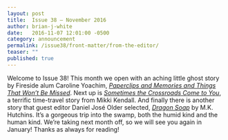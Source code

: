 ```yaml
---
layout: post
title:  Issue 38 — November 2016
author: brian-j-white
date:   2016-11-07 12:01:00 -0500
category: announcement
permalink: /issue38/front-matter/from-the-editor/
teaser: ""
published: true
---
```


Welcome to Issue 38! This month we open with an aching little ghost story by Fireside alum Caroline Yoachim, [_Paperclips and Memories and Things That Won’t Be Missed_](/issue38/chapter/21/). Next up is [_Sometimes the Crossroads Come to You_](/issue38/chapter/23/), a terrific time-travel story from Mikki Kendall. And finally there is another story that guest editor Daniel José Older selected, [_Dragon Soap_](/issue38/chapter/25/) by M.K. Hutchins. It’s a gorgeous trip into the swamp, both the humid kind and the human kind.
We’re taking next month off, so we will see you again in January! Thanks as always for reading!
